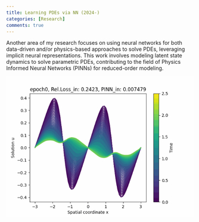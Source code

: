 ```yaml
---
title: Learning PDEs via NN (2024-)
categories: [Research]
comments: true
---
```



Another area of my research focuses on using neural networks for both data-driven and/or physics-based approaches to solve PDEs, leveraging implicit neural representations. This work involves modeling latent state dynamics to solve parametric PDEs, contributing to the field of Physics Informed Neural Networks (PINNs) for reduced-order modeling.

![1D Burger's Equation Example](../assets/img/bg1d_0808.gif)